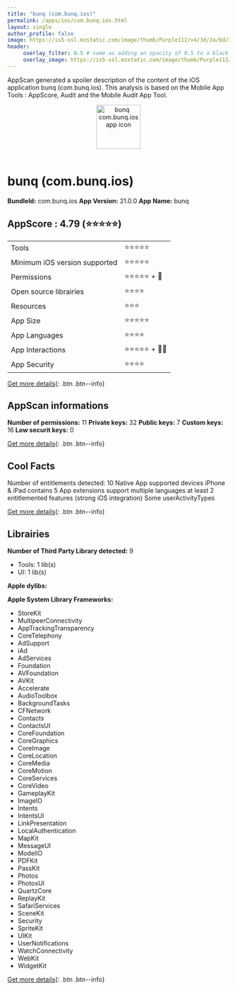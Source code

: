 ```yaml
---
title: "bunq (com.bunq.ios)"
permalink: /apps/ios/com.bunq.ios.html
layout: single
author_profile: false
image: https://is5-ssl.mzstatic.com/image/thumb/Purple112/v4/3d/2a/6d/3d2a6df7-2dd5-c49d-c0a2-bbeee3c71a28/AppIcon-1x_U007emarketing-0-4-0-85-220.png/512x512bb.jpg
header: 
     overlay_filter: 0.5 # same as adding an opacity of 0.5 to a black background
     overlay_image: https://is5-ssl.mzstatic.com/image/thumb/Purple112/v4/3d/2a/6d/3d2a6df7-2dd5-c49d-c0a2-bbeee3c71a28/AppIcon-1x_U007emarketing-0-4-0-85-220.png/512x512bb.jpg
---
```

AppScan generated a spoiler description of the content of the iOS application bunq (com.bunq.ios). This analysis is based on the Mobile App Tools : AppScore, Audit and the Mobile Audit App Tool.

  
  
<div style="text-align: center;"><img src="https://is5-ssl.mzstatic.com/image/thumb/Purple112/v4/3d/2a/6d/3d2a6df7-2dd5-c49d-c0a2-bbeee3c71a28/AppIcon-1x_U007emarketing-0-4-0-85-220.png/512x512bb.jpg" width="100" height="100" alt="bunq com.bunq.ios app icon"></div></br>
  
# bunq (com.bunq.ios)

**BundleId:** com.bunq.ios
**App Version:** 21.0.0
**App Name:** bunq


## AppScore : 4.79 (⭐️⭐️⭐️⭐️⭐️) 

<table>
<tr><td> Tools </td><td> ⭐️⭐️⭐️⭐️⭐️ </td></tr>
<tr><td> Minimum iOS version supported </td><td> ⭐️⭐️⭐️⭐️⭐️ </td></tr>
<tr><td> Permissions </td><td> ⭐️⭐️⭐️⭐️⭐️ + 🌟 </td></tr>
<tr><td> Open source librairies </td><td> ⭐️⭐️⭐️⭐️ </td></tr>
<tr><td> Resources </td><td> ⭐️⭐️⭐️ </td></tr>
<tr><td> App Size </td><td> ⭐️⭐️⭐️⭐️⭐️ </td></tr>
<tr><td> App Languages </td><td> ⭐️⭐️⭐️⭐️ </td></tr>
<tr><td> App Interactions </td><td> ⭐️⭐️⭐️⭐️⭐️ + 🌟🌟 </td></tr>
<tr><td> App Security </td><td> ⭐️⭐️⭐️⭐️ </td></tr>
</table>

[Get more details](/pricing.html){: .btn .btn--info}  
  
## AppScan informations 

**Number of permissions:** 11
**Private keys:** 32
**Public keys:** 7
**Custom keys:** 16
**Low securit keys:** 0
  
[Get more details](/pricing.html){: .btn .btn--info}

## Cool Facts

Number of entitlements detected: 10
Native App
supported devices iPhone & iPad
contains 5 App extensions
support multiple languages
at least 2 entitlemented features (strong iOS integration)
Some userActivityTypes
  
[Get more details](/pricing.html){: .btn .btn--info}

## Librairies 
**Number of Third Party Library detected:** 9
- Tools: 1 lib(s)
- UI: 1 lib(s)

**Apple dylibs:**


**Apple System Library Frameworks:**
- StoreKit
- MultipeerConnectivity
- AppTrackingTransparency
- CoreTelephony
- AdSupport
- iAd
- AdServices
- Foundation
- AVFoundation
- AVKit
- Accelerate
- AudioToolbox
- BackgroundTasks
- CFNetwork
- Contacts
- ContactsUI
- CoreFoundation
- CoreGraphics
- CoreImage
- CoreLocation
- CoreMedia
- CoreMotion
- CoreServices
- CoreVideo
- GameplayKit
- ImageIO
- Intents
- IntentsUI
- LinkPresentation
- LocalAuthentication
- MapKit
- MessageUI
- ModelIO
- PDFKit
- PassKit
- Photos
- PhotosUI
- QuartzCore
- ReplayKit
- SafariServices
- SceneKit
- Security
- SpriteKit
- UIKit
- UserNotifications
- WatchConnectivity
- WebKit
- WidgetKit


  
[Get more details](/pricing.html){: .btn .btn--info}

